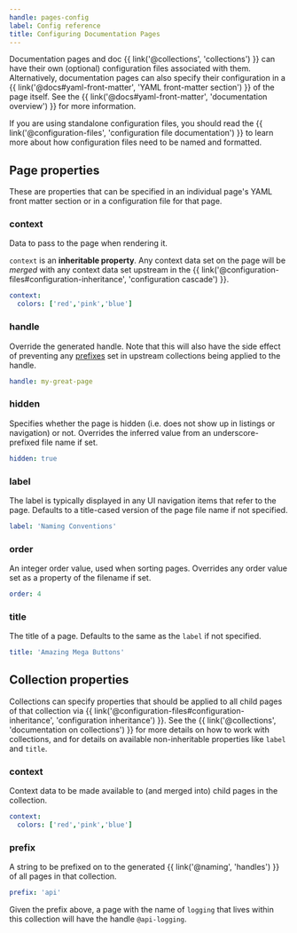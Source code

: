 ```yaml
---
handle: pages-config
label: Config reference
title: Configuring Documentation Pages
---
```


Documentation pages and doc {{ link('@collections', 'collections') }} can have their own (optional) configuration files associated with them. Alternatively, documentation pages can also specify their configuration in a {{ link('@docs#yaml-front-matter', 'YAML front-matter section') }} of the page itself. See the {{ link('@docs#yaml-front-matter', 'documentation overview') }} for more information.

If you are using standalone configuration files, you should read the {{ link('@configuration-files', 'configuration file documentation') }} to learn more about how configuration files need to be named and formatted.

## Page properties

These are properties that can be specified in an individual page's YAML front matter section or in a configuration file for that page.

### context

Data to pass to the page when rendering it.

`context` is an **inheritable property**. Any context data set on the page will be *merged* with any context data set upstream in the {{ link('@configuration-files#configuration-inheritance', 'configuration cascade') }}.

```yaml
context:
  colors: ['red','pink','blue']
```

### handle

Override the generated handle. Note that this will also have the side effect of preventing any [prefixes](#prefix) set in upstream collections being applied to the handle.

```yaml
handle: my-great-page
```

### hidden

Specifies whether the page is hidden (i.e. does not show up in listings or navigation) or not. Overrides the inferred value from an underscore-prefixed file name if set.

```yaml
hidden: true
```

### label

The label is typically displayed in any UI navigation items that refer to the page. Defaults to a title-cased version of the page file name if not specified.

```yaml
label: 'Naming Conventions'
```

### order

An integer order value, used when sorting pages. Overrides any order value set as a property of the filename if set.

```yaml
order: 4
```

### title

The title of a page. Defaults to the same as the `label` if not specified.

```yaml
title: 'Amazing Mega Buttons'
```

## Collection properties

Collections can specify properties that should be applied to all child pages of that collection via {{ link('@configuration-files#configuration-inheritance', 'configuration inheritance') }}. See the {{ link('@collections', 'documentation on collections') }} for more details on how to work with collections, and for details on available non-inheritable properties like `label` and `title`.

### context

Context data to be made available to (and merged into) child pages in the collection.

```yaml
context:
  colors: ['red','pink','blue']
```

### prefix

A string to be prefixed on to the generated {{ link('@naming', 'handles') }} of all pages in that collection.

```yaml
prefix: 'api'
```
Given the prefix above, a page with the name of `logging` that lives within this collection will have the handle `@api-logging`.
